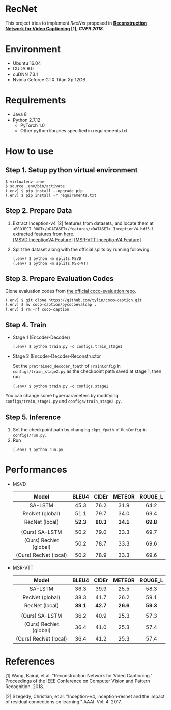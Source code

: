 # RecNet

This project tries to implement *RecNet* proposed in **[Reconstruction Network for Video Captioning](http://openaccess.thecvf.com/content_cvpr_2018/papers/Wang_Reconstruction_Network_for_CVPR_2018_paper.pdf) [1], *CVPR 2018***.



# Environment

* Ubuntu 16.04
* CUDA 9.0
* cuDNN 7.3.1
* Nvidia Geforce GTX Titan Xp 12GB


# Requirements

* Java 8
* Python 2.7.12
  * PyTorch 1.0
  * Other python libraries specified in requirements.txt



# How to use

## Step 1. Setup python virtual environment

```
$ virtualenv .env
$ source .env/bin/activate
(.env) $ pip install --upgrade pip
(.env) $ pip install -r requirements.txt
```


## Step 2. Prepare Data

1. Extract Inception-v4 [2] features from datasets, and locate them at `<PROJECT ROOT>/<DATASET>/features/<DATASET>_InceptionV4.hdf5`. I extracted features from [here](https://github.com/hobincar/pytorch-video-feature-extractor). <br/>
   [[MSVD InceptionV4 Feature]](https://drive.google.com/open?id=18aZ8AdFeJ8h2wPR3YMnZNHnw7ebtfGih) [[MSR-VTT InceptionV4 Feature]](https://drive.google.com/open?id=1pFh4u-KwSnCFRl6UJgg7yeaLo2GbxkVT)

2. Split the dataset along with the official splits by running following:

   ```
   (.env) $ python -m splits.MSVD
   (.env) $ python -m splits.MSR-VTT
   ```
   

## Step 3. Prepare Evaluation Codes

Clone evaluation codes from [the official coco-evaluation repo](https://github.com/tylin/coco-caption).

   ```
   (.env) $ git clone https://github.com/tylin/coco-caption.git
   (.env) $ mv coco-caption/pycocoevalcap .
   (.env) $ rm -rf coco-caption
   ```

## Step 4. Train

* Stage 1 (Encoder-Decoder)

   ```
   (.env) $ python train.py -c configs.train_stage1
   ```

* Stage 2 (Encoder-Decoder-Reconstructor

   Set the `pretrained_decoder_fpath` of `TrainConfig` in `configs/train_stage2.py` as the checkpoint path saved at stage 1, then run

   ```
   (.env) $ python train.py -c configs.stage2
   ```
   
You can change some hyperparameters by modifying `configs/train_stage1.py` and `configs/train_stage2.py`.


## Step 5. Inference

1. Set the checkpoint path by changing `ckpt_fpath` of `RunConfig` in `configs/run.py`.
2. Run
   ```
   (.env) $ python run.py
   ```


# Performances

* MSVD

  | Model | BLEU4 | CIDEr | METEOR | ROUGE_L |
  | :---: | :---: | :---: | :---: | :---: |
  | SA-LSTM | 45.3 | 76.2 | 31.9 | 64.2 |
  | RecNet (global) | 51.1 | 79.7 | 34.0 | 69.4 |
  | RecNet (local) | **52.3** | **80.3** | **34.1** | **69.8** |
  |  |  |  |  |
  | (Ours) SA-LSTM | 50.2	| 79.0 |	33.3 |	69.7 |
  | (Ours) RecNet (global) | 50.2 |	78.7 |	33.3 |	69.6 |
  | (Ours) RecNet (local) | 50.2 |	78.9 |	33.3 |	69.6 |


* MSR-VTT

  | Model | BLEU4 | CIDEr | METEOR | ROUGE_L |
  | :---: | :---: | :---: | :---: | :---: |
  | SA-LSTM | 36.3 | 39.9 | 25.5 | 58.3 |
  | RecNet (global) | 38.3 | 41.7 | 26.2 | 59.1 |
  | RecNet (local) | **39.1** | **42.7** | **26.6** | **59.3** |
  |  |  |  |  |
  | (Ours) SA-LSTM | 36.2	| 40.9 |	25.3 |	57.3 |
  | (Ours) RecNet (global) | 36.4 |	41.0	| 25.3	| 57.4 |
  | (Ours) RecNet (local) | 36.4 |	41.2 |	25.3 |	57.4 |


# References

[1] Wang, Bairui, et al. "Reconstruction Network for Video Captioning." Proceedings of the IEEE Conference on Computer Vision and Pattern Recognition. 2018.

[2] Szegedy, Christian, et al. "Inception-v4, inception-resnet and the impact of residual connections on learning." AAAI. Vol. 4. 2017.
